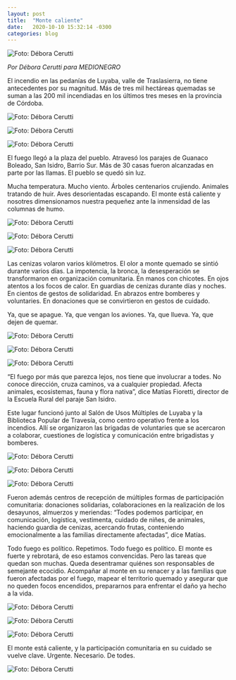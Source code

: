 ```yaml
---
layout: post
title:  "Monte caliente"
date:   2020-10-10 15:32:14 -0300
categories: blog
---
```


![Foto: Débora Cerutti](/img/2020-10-10/montecaliente-01.jpg)

*Por Débora Cerutti para MEDIONEGRO*

El incendio en las pedanías de Luyaba, valle de Traslasierra, no tiene antecedentes por su magnitud. Más de tres mil hectáreas quemadas se suman a las 200 mil incendiadas en los últimos tres meses en la provincia de Córdoba.

![Foto: Débora Cerutti](/img/2020-10-10/montecaliente-02.jpg)

![Foto: Débora Cerutti](/img/2020-10-10/montecaliente-03.jpg)

![Foto: Débora Cerutti](/img/2020-10-10/montecaliente-04.jpg)

El fuego llegó a la plaza del pueblo. Atravesó los parajes de Guanaco Boleado, San Isidro, Barrio Sur. Más de 30 casas fueron alcanzadas en parte por las llamas. El pueblo se quedó sin luz.

Mucha temperatura. Mucho viento.  Árboles centenarios crujiendo. Animales tratando de huir. Aves desorientadas escapando. El monte está caliente y nosotres dimensionamos nuestra pequeñez ante la inmensidad de las columnas de humo.

![Foto: Débora Cerutti](/img/2020-10-10/montecaliente-05.jpg)

![Foto: Débora Cerutti](/img/2020-10-10/montecaliente-06.jpg)

![Foto: Débora Cerutti](/img/2020-10-10/montecaliente-07.jpg)

Las cenizas volaron varios kilómetros. El olor a monte quemado se sintió durante varios días. La impotencia, la bronca, la desesperación se transformaron en organización comunitaria. En manos con chicotes. En ojos atentos a los focos de calor. En guardias de cenizas durante días y noches. En cientos de gestos de solidaridad. En abrazos entre bomberes y voluntaries. En donaciones que se convirtieron en gestos de cuidado.  

Ya, que se apague. Ya, que vengan los aviones. Ya, que llueva. Ya, que dejen de quemar.

![Foto: Débora Cerutti](/img/2020-10-10/montecaliente-08.jpg)

![Foto: Débora Cerutti](/img/2020-10-10/montecaliente-09.jpg)

![Foto: Débora Cerutti](/img/2020-10-10/montecaliente-10.jpg)

“El fuego por más que parezca lejos, nos tiene que involucrar a todes. No conoce dirección, cruza caminos, va a cualquier propiedad. Afecta animales, ecosistemas, fauna y flora nativa”, dice Matías Fioretti, director de la Escuela Rural del paraje San Isidro.

Este lugar funcionó junto al Salón de Usos Múltiples de Luyaba y la Biblioteca Popular de Travesía, como centro operativo frente a los incendios. Allí se organizaron las brigadas de voluntaries que se acercaron a colaborar, cuestiones de logística y comunicación entre brigadistas y bomberes.

![Foto: Débora Cerutti](/img/2020-10-10/montecaliente-11.jpg)

![Foto: Débora Cerutti](/img/2020-10-10/montecaliente-12.jpg)

![Foto: Débora Cerutti](/img/2020-10-10/montecaliente-13.jpg)

Fueron además centros de recepción de múltiples formas de participación comunitaria: donaciones solidarias, colaboraciones en la realización de los desayunos, almuerzos y meriendas: “Todes podemos participar, en comunicación, logística, vestimenta, cuidado de niñes, de animales, haciendo guardia de cenizas, acercando frutas, conteniendo emocionalmente a las familias directamente afectadas”, dice Matías.

Todo fuego es político. Repetimos. Todo fuego es político. El monte es fuerte y rebrotará, de eso estamos convencidas.  Pero las tareas que quedan son muchas. Queda desentramar quiénes son responsables de semejante ecocidio. Acompañar al monte en su renacer y a las familias que fueron afectadas por el fuego, mapear el territorio quemado y asegurar que no queden focos encendidos, prepararnos para enfrentar el daño ya hecho a la vida.

![Foto: Débora Cerutti](/img/2020-10-10/montecaliente-14.jpg)

![Foto: Débora Cerutti](/img/2020-10-10/montecaliente-15.jpg)

![Foto: Débora Cerutti](/img/2020-10-10/montecaliente-16.jpg)

El monte está caliente, y la participación comunitaria en su cuidado se vuelve clave. Urgente. Necesario. De todes.

![Foto: Débora Cerutti](/img/2020-10-10/montecaliente-17.jpg)
